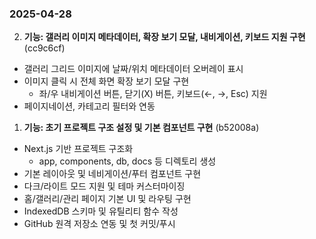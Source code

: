 ### 2025-04-28

2. **기능: 갤러리 이미지 메타데이터, 확장 보기 모달, 내비게이션, 키보드 지원 구현** (cc9c6cf)
  - 갤러리 그리드 이미지에 날짜/위치 메타데이터 오버레이 표시
  - 이미지 클릭 시 전체 화면 확장 보기 모달 구현
    - 좌/우 내비게이션 버튼, 닫기(X) 버튼, 키보드(←, →, Esc) 지원
  - 페이지네이션, 카테고리 필터와 연동

1. **기능: 초기 프로젝트 구조 설정 및 기본 컴포넌트 구현** (b52008a)
  - Next.js 기반 프로젝트 구조화
    - app, components, db, docs 등 디렉토리 생성
  - 기본 레이아웃 및 네비게이션/푸터 컴포넌트 구현
  - 다크/라이트 모드 지원 및 테마 커스터마이징
  - 홈/갤러리/관리 페이지 기본 UI 및 라우팅 구현
  - IndexedDB 스키마 및 유틸리티 함수 작성
  - GitHub 원격 저장소 연동 및 첫 커밋/푸시
